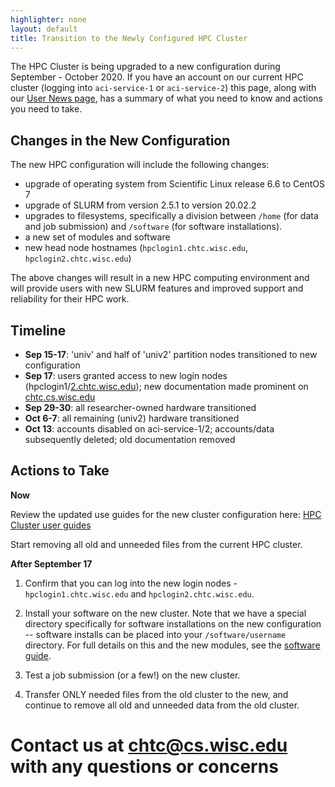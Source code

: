 ```yaml
---
highlighter: none
layout: default
title: Transition to the Newly Configured HPC Cluster
---
```


The HPC Cluster is being upgraded to a new configuration during September - October 2020. 
If you have an account on our current HPC cluster (logging into `aci-service-1` or 
`aci-service-2`) this page, along with our [User News page](/user-news), has 
a summary of what you need to know and actions you need to take. 

## Changes in the New Configuration

The new HPC configuration will include the following changes:
- upgrade of operating system from Scientific Linux release 6.6 to CentOS 7
- upgrade of SLURM from version 2.5.1 to version 20.02.2
- upgrades to filesystems, specifically a division between `/home` (for data and job 
submission) and `/software` (for software installations). 
- a new set of modules and software
- new head node hostnames (`hpclogin1.chtc.wisc.edu`, `hpclogin2.chtc.wisc.edu`)

The above changes will result in a new HPC computing environment
and will provide users with new SLURM features and improved support and reliability
for their HPC work.

## Timeline 

-   **Sep 15-17**: 'univ' and half of 'univ2' partition nodes transitioned to new configuration
-   **Sep 17**: users granted access to new login nodes (hpclogin1/[2.chtc.wisc.edu](http://2.chtc.wisc.edu)); new documentation made prominent on [chtc.cs.wisc.edu](http://chtc.cs.wisc.edu)
-   **Sep 29-30**: all researcher-owned hardware transitioned
-   **Oct 6-7**: all remaining (univ2) hardware transitioned
-   **Oct 13**: accounts disabled on aci-service-1/2; accounts/data subsequently deleted; old documentation removed

## Actions to Take

**Now**

Review the updated use guides for the new cluster configuration here: [HPC Cluster user guides](/hpc-overview)

Start removing all old and unneeded files from the current HPC cluster. 

**After September 17**

1. Confirm that you can log into the new login nodes - `hpclogin1.chtc.wisc.edu` and
`hpclogin2.chtc.wisc.edu`. 

2. Install your software on the new cluster. Note that we have a special directory 
specifically for software installations on the new configuration -- software installs 
can be placed into your `/software/username` directory. For full details on this and 
the new modules, see the [software guide](/hpc-software). 

3. Test a job submission (or a few!) on the new cluster. 

4. Transfer ONLY needed files from the old cluster to the new, and continue to remove 
all old and unneeded data from the old cluster. 

# Contact us at chtc@cs.wisc.edu with any questions or concerns



